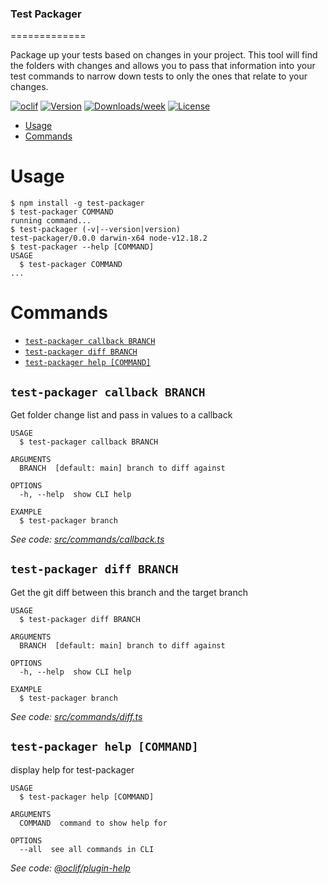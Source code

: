 ### Test Packager

=============

Package up your tests based on changes in your project. This tool will find the folders with changes and allows you to pass that information into your test commands to narrow down tests to only the ones that relate to your changes.

[![oclif](https://img.shields.io/badge/cli-oclif-brightgreen.svg)](https://oclif.io)
[![Version](https://img.shields.io/npm/v/test-packager.svg)](https://npmjs.org/package/test-packager)
[![Downloads/week](https://img.shields.io/npm/dw/test-packager.svg)](https://npmjs.org/package/test-packager)
[![License](https://img.shields.io/npm/l/test-packager.svg)](https://github.com/dalebaldwin/test-packager/blob/master/package.json)

<!-- toc -->

- [Usage](#usage)
- [Commands](#commands)
<!-- tocstop -->

# Usage

<!-- usage -->

```sh-session
$ npm install -g test-packager
$ test-packager COMMAND
running command...
$ test-packager (-v|--version|version)
test-packager/0.0.0 darwin-x64 node-v12.18.2
$ test-packager --help [COMMAND]
USAGE
  $ test-packager COMMAND
...
```

<!-- usagestop -->

# Commands

<!-- commands -->

- [`test-packager callback BRANCH`](#test-packager-callback-branch)
- [`test-packager diff BRANCH`](#test-packager-diff-branch)
- [`test-packager help [COMMAND]`](#test-packager-help-command)

## `test-packager callback BRANCH`

Get folder change list and pass in values to a callback

```
USAGE
  $ test-packager callback BRANCH

ARGUMENTS
  BRANCH  [default: main] branch to diff against

OPTIONS
  -h, --help  show CLI help

EXAMPLE
  $ test-packager branch
```

_See code: [src/commands/callback.ts](https://github.com/dalebaldwin/test-packager/blob/v0.0.0/src/commands/callback.ts)_

## `test-packager diff BRANCH`

Get the git diff between this branch and the target branch

```
USAGE
  $ test-packager diff BRANCH

ARGUMENTS
  BRANCH  [default: main] branch to diff against

OPTIONS
  -h, --help  show CLI help

EXAMPLE
  $ test-packager branch
```

_See code: [src/commands/diff.ts](https://github.com/dalebaldwin/test-packager/blob/v0.0.0/src/commands/diff.ts)_

## `test-packager help [COMMAND]`

display help for test-packager

```
USAGE
  $ test-packager help [COMMAND]

ARGUMENTS
  COMMAND  command to show help for

OPTIONS
  --all  see all commands in CLI
```

_See code: [@oclif/plugin-help](https://github.com/oclif/plugin-help/blob/v3.2.2/src/commands/help.ts)_

<!-- commandsstop -->
